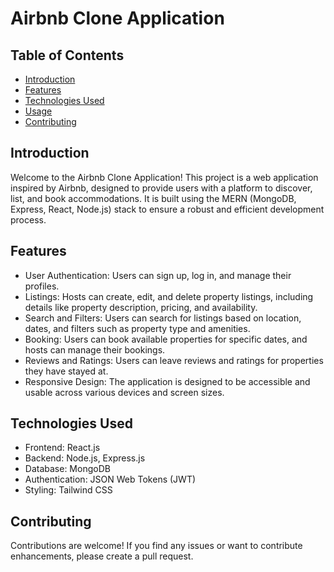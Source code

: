 # Airbnb Clone Application

## Table of Contents

- [Introduction](#introduction)
- [Features](#features)
- [Technologies Used](#technologies-used)
- [Usage](#usage)
- [Contributing](#contributing)

## Introduction

Welcome to the Airbnb Clone Application! This project is a web application inspired by Airbnb, designed to provide users with a platform to discover, list, and book accommodations. It is built using the MERN (MongoDB, Express, React, Node.js) stack to ensure a robust and efficient development process.

## Features

- User Authentication: Users can sign up, log in, and manage their profiles.
- Listings: Hosts can create, edit, and delete property listings, including details like property description, pricing, and availability.
- Search and Filters: Users can search for listings based on location, dates, and filters such as property type and amenities.
- Booking: Users can book available properties for specific dates, and hosts can manage their bookings.
- Reviews and Ratings: Users can leave reviews and ratings for properties they have stayed at.
- Responsive Design: The application is designed to be accessible and usable across various devices and screen sizes.

## Technologies Used

- Frontend: React.js
- Backend: Node.js, Express.js
- Database: MongoDB
- Authentication: JSON Web Tokens (JWT)
- Styling: Tailwind CSS

## Contributing

Contributions are welcome! If you find any issues or want to contribute enhancements, please create a pull request.
